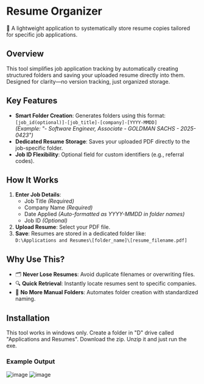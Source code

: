 # Resume Organizer  

📂 A lightweight application to systematically store resume copies tailored for specific job applications.  

## Overview  
This tool simplifies job application tracking by automatically creating structured folders and saving your uploaded resume directly into them. Designed for clarity—no version tracking, just organized storage.  

## Key Features  
- **Smart Folder Creation**: Generates folders using this format:  
  `[job_id(optional)]-[job_title]-[company]-[YYYY-MMDD]`  
  *(Example: "- Software Engineer, Associate - GOLDMAN SACHS - 2025-0423")*  
- **Dedicated Resume Storage**: Saves your uploaded PDF directly to the job-specific folder.  
- **Job ID Flexibility**: Optional field for custom identifiers (e.g., referral codes).  

## How It Works  
1. **Enter Job Details**:  
   - Job Title *(Required)*  
   - Company Name *(Required)*  
   - Date Applied *(Auto-formatted as YYYY-MMDD in folder names)*  
   - Job ID *(Optional)*  
2. **Upload Resume**: Select your PDF file.  
3. **Save**: Resumes are stored in a dedicated folder like:  
   `D:\Applications and Resumes\[folder_name]\[resume_filename.pdf]`  

## Why Use This?  
- 🗂️ **Never Lose Resumes**: Avoid duplicate filenames or overwriting files.  
- 🔍 **Quick Retrieval**: Instantly locate resumes sent to specific companies.  
- 🚫 **No More Manual Folders**: Automates folder creation with standardized naming.

## Installation
This tool works in windows only. Create a folder in "D" drive called "Applications and Resumes". Download the zip. Unzip it and just run the exe.


### Example Output  
![image](https://github.com/user-attachments/assets/3e28cca6-5b12-4a62-896f-1235adaef552)
![image](https://github.com/user-attachments/assets/651e90e7-a497-445c-af86-3d1fa4191658)
